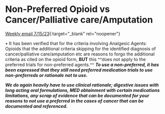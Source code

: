 # Non-Preferred Opioid vs Cancer/Palliative care/Amputation

[Weekly email 7/15/23](https://mygainwell-my.sharepoint.com/:w:/g/personal/christopher_nguyen_gainwelltechnologies_com/Edoz5EXv0y5CgMYp9JWPP5oBjkmbGn0Im0LHE_uJQj1UVA?e=ccNWA0){:target="_blank" rel="noopener"}

•	It has been verified that for the criteria involving Analgesic Agents: Opioids that the additional criteria skipping for the identified diagnosis of cancer/palliative care/amputation etc are reasons to forgo the additional criteria as cited on the opioid form, **BUT** this ^^does not apply to the preferred trials for non-preferred agents.^^ ***To use a non-preferred, it has been expressed that they still need preferred medication trials to use non-preferreds or rationale not to use.***


***We do again heavily have to use clinical rationale; digestive issues with long acting oral formulations, MED obtainment with certain medications limitations, any scrap of evidence that can be documented for your reasons to not use a preferred in the cases of cancer that can be documented and referenced.***
